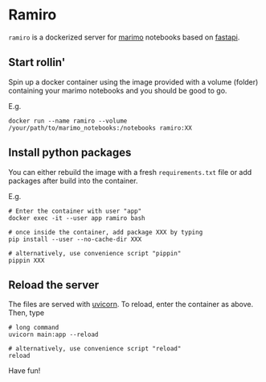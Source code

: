 # Ramiro

`ramiro` is a dockerized server for [marimo](https://marimo.io/) notebooks based on [fastapi](https://fastapi.tiangolo.com/).

## Start rollin'

Spin up a docker container using the image provided with a volume (folder) containing your marimo notebooks and you should be good to go.

E.g.

```
docker run --name ramiro --volume /your/path/to/marimo_notebooks:/notebooks ramiro:XX
```

## Install python packages

You can either rebuild the image with a fresh `requirements.txt` file or add packages after build into the container.

E.g. 

```
# Enter the container with user "app"
docker exec -it --user app ramiro bash

# once inside the container, add package XXX by typing
pip install --user --no-cache-dir XXX

# alternatively, use convenience script "pippin"
pippin XXX
```

## Reload the server

The files are served with [uvicorn](https://www.uvicorn.org/). To reload, enter the container as above. Then, type

```
# long command
uvicorn main:app --reload

# alternatively, use convenience script "reload"
reload
```

Have fun!